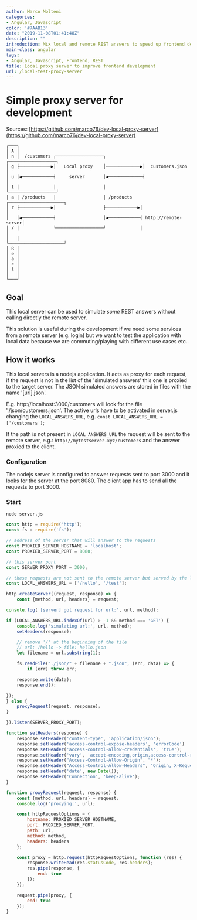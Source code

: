 ```yaml
---
author: Marco Molteni
categories:
- Angular, Javascript
color: '#7AAB13'
date: "2019-11-08T01:41:48Z"
description: ""
introduction: Mix local and remote REST answers to speed up frontend dev
main-class: angular
tags:
- Angular, Javascript, Frontend, REST
title: Local proxy server to improve frontend development
url: /local-test-proxy-server
---
```

# Simple proxy server for development
Sources: [https://github.com/marco76/dev-local-proxy-server](https://github.com/marco76/dev-local-proxy-server)

```
┌───┐                                                                     
│ A │                                                                     
│ n │  /customers ┌──────────────────┐              ┌──────────────────┐  
│ g ├────────────▶│   Local proxy    │─────────────▶│  customers.json  │  
│ u │◀────────────┤     server       │◀─────────────┤                  │  
│ l │             │                  │              └──────────────────┘  
│ a │ /products   │                  │ /products   ┌─────────────────────┐
│ r ├────────────▶│                  ├────────────▶│                     │
│   │◀────────────┤                  │◀────────────┤ http://remote-server│
│ / │             └──────────────────┘             │                     │
│   │                                              └─────────────────────┘
│ R │                                                                     
│ e │                                                                     
│ a │                                                                     
│ c │                                                                     
│ t │                                                                     
│   │                                                                     
└───┘                                                                           
```

## Goal
This local server can be used to simulate _some_ REST answers without calling directly the remote server.

This solution is useful during the development if we need some services from a remote server (e.g. login) but we want
 to test the application with local data because we are commuting/playing with different use cases etc.. 

## How it works
This local servers is a nodejs application. It acts as proxy for each request, if the request is not in the list of the 'simulated answers' this one is proxied to the target server.
The JSON simulated answers are stored in files with the name '[url].json'.

E.g. http://localhost:3000/customers will look for the file './json/customers.json'.
The active urls have to be activated in server.js changing the `LOCAL_ANSWERS_URL`, e.g. `const LOCAL_ANSWERS_URL = ['/customers']`;

If the path is not present in `LOCAL_ANSWERS_URL` the request will be sent to the remote server, e.g.:
`http://mytestserver.xyz/customers` and the answer proxied to the client.

### Configuration
The nodejs server is configured to answer requests sent to port 3000 and it looks for the server at the port 8080.
The client app has to send all the requests to port 3000.

### Start
`node server.js`


``` javascript
const http = require('http');
const fs = require('fs');

// address of the server that will answer to the requests
const PROXIED_SERVER_HOSTNAME = 'localhost';
const PROXIED_SERVER_PORT = 8080;

// this server port
const SERVER_PROXY_PORT = 3000;

// these requests are not sent to the remote server but served by the local nodejs
const LOCAL_ANSWERS_URL = ['/hello', '/test'];

http.createServer((request, response) => {
    const {method, url, headers} = request;

console.log('[server] got request for url:', url, method);

if (LOCAL_ANSWERS_URL.indexOf(url) > -1 && method === 'GET') {
    console.log('simulating url:', url, method);
    setHeaders(response);

    // remove '/' at the beginning of the file
    // url: /hello -> file: hello.json
    let filename = url.substring(1);

    fs.readFile("./json/" + filename + ".json", (err, data) => {
        if (err) throw err;

    response.write(data);
    response.end();

});
} else {
    proxyRequest(request, response);
}

}).listen(SERVER_PROXY_PORT);

function setHeaders(response) {
    response.setHeader('content-type', 'application/json');
    response.setHeader('access-control-expose-headers', 'errorCode')
    response.setHeader('access-control-allow-credentials', 'true');
    response.setHeader('vary', 'accept-encoding,origin,access-control-request-headers,access-control-request-method,accept-encoding');
    response.setHeader("Access-Control-Allow-Origin", "*");
    response.setHeader("Access-Control-Allow-Headers", "Origin, X-Requested-With, Content-Type, Accept");
    response.setHeader('date', new Date());
    response.setHeader('Connection', 'keep-alive');
}

function proxyRequest(request, response) {
    const {method, url, headers} = request;
    console.log('proxying:', url);

    const httpRequestOptions = {
        hostname: PROXIED_SERVER_HOSTNAME,
        port: PROXIED_SERVER_PORT,
        path: url,
        method: method,
        headers: headers
    };

    const proxy = http.request(httpRequestOptions, function (res) {
        response.writeHead(res.statusCode, res.headers);
        res.pipe(response, {
            end: true
        });
    });

    request.pipe(proxy, {
        end: true
    });
}
```